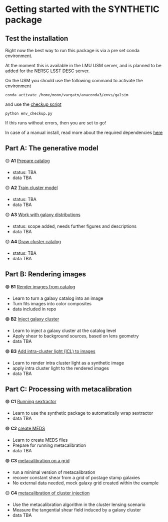 # Getting started with the SYNTHETIC package


## Test the installation

Right now the best way to run this package is via a pre set conda environment. 

At the moment this is available in the LMU USM server, and is planned to be added for the NERSC LSST DESC server.

On the USM you should use the following command to activate the environment 
    
    conda activate /home/moon/vargatn/anaconda3/envs/galsim

and use the [checkup script](./env_checkup.py)

    python env_checkup.py

If this runs without errors, then you are set to go!

In case of a manual install, read more about the required dependencies [here](../DEPENDENCIES.md)

## Part A: The generative model

:yellow_circle: **A1** [Prepare catalog](A1_prepare_catalogs.ipynb)
* status:  TBA
* data TBA

:yellow_circle: **A2** [Train cluster model](A2_train_cluster_model.ipynb)
* status:  TBA
* data TBA

:yellow_circle: **A3**  [Work with galaxy distributions](A3_work_with_galaxy_distributions.ipynb)
* status:  scope added, needs further figures and descriptions
* data TBA

:yellow_circle: **A4**  [Draw cluster catalog](A4_draw_cluster_catalog.ipynb)
* status:  TBA
* data TBA

## Part B: Rendering images

:green_circle: **B1**  [Render images from catalog](B1_render_image.ipynb)
* Learn to turn a galaxy catalog into an image
* Turn fits images into color composites
* data included in repo

:green_circle: **B2**  [Inject galaxy cluster](B2_inject_image.ipynb)
* Learn to inject a galaxy cluster at the catalog level 
* Apply shear to background sources, based on lens geometry
* data TBA

:green_circle: **B3**  [Add intra-cluster light (ICL) to images](B3_add_ICL.ipynb)
* Learn to render intra cluster light as a synthetic image
* apply intra cluster light to the rendered images
* data TBA

## Part C: Processing with metacalibration

:green_circle: **C1**  [Running sextractor](C1_running_sextractor.ipynb)
* Learn to use the synthetic package to automatically wrap sextractor
* data TBA

:green_circle: **C2**  [create MEDS](C2_create_MEDS.ipynb)
* Learn to create MEDS files
* Prepare for running metacalibration
* data TBA

:green_circle: **C3**  [metacalibration on a grid](C3_metacal_on_a_grid.ipynb)
* run a minimal version of metacalibration 
* recover constant shear from a grid of postage stamp galaxies
* No external data needed, mock galaxy grid created within the example

:yellow_circle: **C4**  [metacalibration of cluster injection](C4_metacal_on_cluster_injections.ipynb)
* Use the metacalibration algorithm in the cluster lensing scenario
* Measure the tangential shear field induced by a galaxy cluster
* data TBA